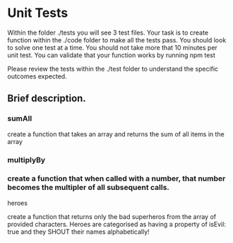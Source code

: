 # Unit Tests
Within the folder ./tests you will see 3 test files.
Your task is to create function within the ./code folder to make all the tests pass.
You should look to solve one test at a time.
You should not take more that 10 minutes per unit test.
You can validate that your function works by running npm test

Please review the tests within the ./test folder to understand the specific outcomes expected.

## Brief description.

### sumAll

create a function that takes an array and returns the sum of all items in the array

### multiplyBy

### create a function that when called with a number, that number becomes the multipler of all subsequent calls.

heroes

create a function that returns only the bad superheros from the array of provided characters. Heroes are categorised as having a property of isEvil: true and they SHOUT their names alphabetically!

